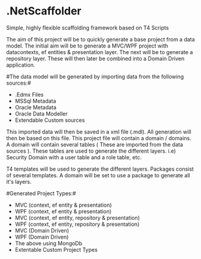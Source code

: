# .NetScaffolder

Simple, highly flexible scaffolding framework based on T4 Scripts

The aim of this project will be to quickly generate a base project from a data model. The initial aim will be to generate a MVC/WPF project with datacontexts, ef entities & presentation layer. The next will be to generate a repository layer. These will then later be combined into a Domain Driven application. 

#The data model will be generated by importing data from the following sources:#

- .Edmx Files
- MSSql Metadata
- Oracle Metadata
- Oracle Data Modeller
- Extendable Custom sources

This imported data will then be saved in a xml file (.mdl). All generation will then be based on this file.
This project file will contain a domain / domains. A domain will contain several tables ( These are imported from the data sources ). These tables are used to generate the different layers. i.e) Security Domain with a user table and a role table, etc.

T4 templates will be used to generate the different layers. Packages consist of several templates. A domain will be set to use a package to generate all it's layers.  

#Generated Project Types:#

- MVC (context, ef entity & presentation)
- WPF (context, ef entity & presentation)
- MVC (context, ef entity, repository & presentation)
- WPF (context, ef entity, repository & presentation)
- MVC (Domain Driven)
- WPF (Domain Driven)
- The above using MongoDb
- Extentable Custom Project Types









